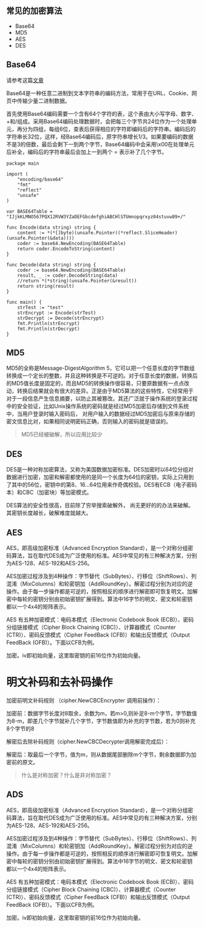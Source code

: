 ## 常见的加密算法

+ Base64
+ MD5
+ AES
+ DES

## Base64

请参考这篇[文章](https://blog.csdn.net/wo541075754/article/details/81734770)

Base64是一种任意二进制到文本字符串的编码方法，常用于在URL、Cookie、网页中传输少量二进制数据。

首先使用Base64编码需要一个含有64个字符的表，这个表由大小写字母、数字、+和/组成。采用Base64编码处理数据时，会把每三个字节共24位作为一个处理单元，再分为四组，每组6位，查表后获得相应的字符即编码后的字符串。编码后的字符串长32位，这样，经Base64编码后，原字符串增长1/3。如果要编码的数据不是3的倍数，最后会剩下一到两个字节，Base64编码中会采用\x00在处理单元后补全，编码后的字符串最后会加上一到两个 = 表示补了几个字节。

```
package main

import (
	"encoding/base64"
	"fmt"
	"reflect"
	"unsafe"
)

var BASE64Table = "IJjkKLMNO567PQX12RVW3YZaDEFGbcdefghiABCHlSTUmnopqrxyz04stuvw89+/"

func Encode(data string) string {
	content := *(*[]byte)(unsafe.Pointer((*reflect.SliceHeader)(unsafe.Pointer(&data))))
	coder := base64.NewEncoding(BASE64Table)
	return coder.EncodeToString(content)
}

func Decode(data string) string {
	coder := base64.NewEncoding(BASE64Table)
	result, _ := coder.DecodeString(data)
	//return *(*string)(unsafe.Pointer(&result))
	return string(result)
}

func main() {
	strTest := "test"
	strEncrypt := Encode(strTest)
	strDecrypt := Decode(strEncrypt)
	fmt.Println(strEncrypt)
	fmt.Println(strDecrypt)
}
```

## MD5

MD5的全称是Message-DigestAlgorithm 5，它可以把一个任意长度的字节数组转换成一个定长的整数，并且这种转换是不可逆的。对于任意长度的数据，转换后的MD5值长度是固定的，而且MD5的转换操作很容易，只要原数据有一点点改动，转换后结果就会有很大的差异。正是由于MD5算法的这些特性，它经常用于对于一段信息产生信息摘要，以防止其被篡改。其还广泛就于操作系统的登录过程中的安全验证，比如Unix操作系统的密码就是经过MD5加密后存储到文件系统中，当用户登录时输入密码后， 对用户输入的数据经过MD5加密后与原来存储的密文信息比对，如果相同说明密码正确，否则输入的密码就是错误的。

> MD5已经被破解，所以应用比较少

## DES

DES是一种对称加密算法，又称为美国数据加密标准。DES加密时以64位分组对数据进行加密，加密和解密都使用的是同一个长度为64位的密钥，实际上只用到了其中的56位，密钥中的第8、16...64位用来作奇偶校验。DES有ECB（电子密码本）和CBC（加密块）等加密模式。

DES算法的安全性很高，目前除了穷举搜索破解外， 尚无更好的的办法来破解。其密钥长度越长，破解难度就越大。


## AES

AES，即高级加密标准（Advanced Encryption Standard），是一个对称分组密码算法，旨在取代DES成为广泛使用的标准。AES中常见的有三种解决方案，分别为AES-128、AES-192和AES-256。

AES加密过程涉及到4种操作：字节替代（SubBytes）、行移位（ShiftRows）、列混淆（MixColumns）和轮密钥加（AddRoundKey）。解密过程分别为对应的逆操作。由于每一步操作都是可逆的，按照相反的顺序进行解密即可恢复明文。加解密中每轮的密钥分别由初始密钥扩展得到。算法中16字节的明文、密文和轮密钥都以一个4x4的矩阵表示。

AES 有五种加密模式：电码本模式（Electronic Codebook Book (ECB)）、密码分组链接模式（Cipher Block Chaining (CBC)）、计算器模式（Counter (CTR)）、密码反馈模式（Cipher FeedBack (CFB)）和输出反馈模式（Output FeedBack (OFB)）。下面以CFB为例。

加密。iv即初始向量，这里取密钥的前16位作为初始向量。


# 明文补码和去补码操作
加密前明文补码规则 （cipher.NewCBCEncrypter 调用前操作）：

加密前：数据字节长度对8取余，余数为m，若m>0,则补足8-m个字节，字节数值为8-m，即差几个字节就补几个字节，字节数值即为补充的字节数，若为0则补充8个字节的8

解密后去除补码规则（cipher.NewCBCDecrypter调用解密完成后）：

解密后：取最后一个字节，值为m，则从数据尾部删除m个字节，剩余数据即为加密前的原文。



> 什么是对称加密？什么是非对称加密？

## ADS

AES，即高级加密标准（Advanced Encryption Standard），是一个对称分组密码算法，旨在取代DES成为广泛使用的标准。AES中常见的有三种解决方案，分别为AES-128、AES-192和AES-256。

AES加密过程涉及到4种操作：字节替代（SubBytes）、行移位（ShiftRows）、列混淆（MixColumns）和轮密钥加（AddRoundKey）。解密过程分别为对应的逆操作。由于每一步操作都是可逆的，按照相反的顺序进行解密即可恢复明文。加解密中每轮的密钥分别由初始密钥扩展得到。算法中16字节的明文、密文和轮密钥都以一个4x4的矩阵表示。

AES 有五种加密模式：电码本模式（Electronic Codebook Book (ECB)）、密码分组链接模式（Cipher Block Chaining (CBC)）、计算器模式（Counter (CTR)）、密码反馈模式（Cipher FeedBack (CFB)）和输出反馈模式（Output FeedBack (OFB)）。下面以CFB为例。

加密。iv即初始向量，这里取密钥的前16位作为初始向量。

